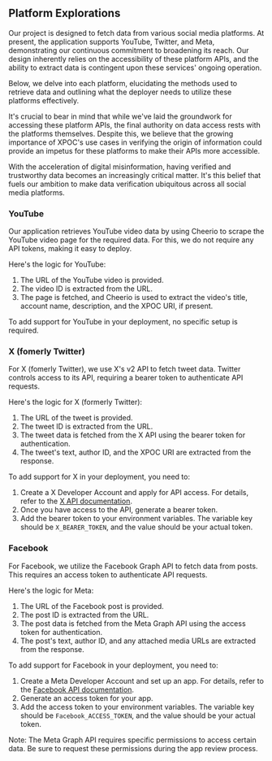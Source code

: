 ## Platform Explorations

Our project is designed to fetch data from various social media platforms. At present, the application supports YouTube, Twitter, and Meta, demonstrating our continuous commitment to broadening its reach. Our design inherently relies on the accessibility of these platform APIs, and the ability to extract data is contingent upon these services' ongoing operation.

Below, we delve into each platform, elucidating the methods used to retrieve data and outlining what the deployer needs to utilize these platforms effectively.

It's crucial to bear in mind that while we've laid the groundwork for accessing these platform APIs, the final authority on data access rests with the platforms themselves. Despite this, we believe that the growing importance of XPOC's use cases in verifying the origin of information could provide an impetus for these platforms to make their APIs more accessible.

With the acceleration of digital misinformation, having verified and trustworthy data becomes an increasingly critical matter. It's this belief that fuels our ambition to make data verification ubiquitous across all social media platforms.

### YouTube

Our application retrieves YouTube video data by using Cheerio to scrape the YouTube video page for the required data. For this, we do not require any API tokens, making it easy to deploy.

Here's the logic for YouTube:

1. The URL of the YouTube video is provided.
2. The video ID is extracted from the URL.
3. The page is fetched, and Cheerio is used to extract the video's title, account name, description, and the XPOC URI, if present.

To add support for YouTube in your deployment, no specific setup is required.

### X (fomerly Twitter)

For X (fomerly Twitter), we use X's v2 API to fetch tweet data. Twitter controls access to its API, requiring a bearer token to authenticate API requests.

Here's the logic for X (formerly Twitter):

1. The URL of the tweet is provided.
2. The tweet ID is extracted from the URL.
3. The tweet data is fetched from the X API using the bearer token for authentication.
4. The tweet's text, author ID, and the XPOC URI are extracted from the response.

To add support for X in your deployment, you need to:

1. Create a X Developer Account and apply for API access. For details, refer to the [X API documentation](https://developer.twitter.com/en/docs).
2. Once you have access to the API, generate a bearer token.
3. Add the bearer token to your environment variables. The variable key should be `X_BEARER_TOKEN`, and the value should be your actual token.

### Facebook

For Facebook, we utilize the Facebook Graph API to fetch data from posts. This requires an access token to authenticate API requests.

Here's the logic for Meta:

1. The URL of the Facebook post is provided.
2. The post ID is extracted from the URL.
3. The post data is fetched from the Meta Graph API using the access token for authentication.
4. The post's text, author ID, and any attached media URLs are extracted from the response.

To add support for Facebook in your deployment, you need to:

1. Create a Meta Developer Account and set up an app. For details, refer to the [Facebook API documentation](https://developers.facebook.com/docs/graph-api/overview).
2. Generate an access token for your app.
3. Add the access token to your environment variables. The variable key should be `Facebook_ACCESS_TOKEN`, and the value should be your actual token.

Note: The Meta Graph API requires specific permissions to access certain data. Be sure to request these permissions during the app review process.
